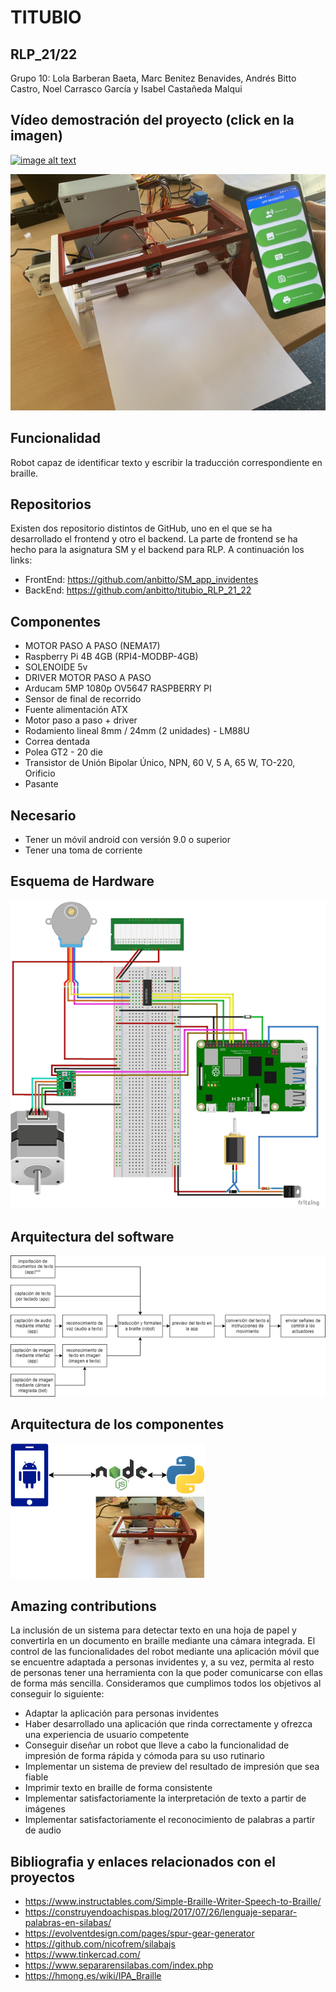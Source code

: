 # TITUBIO 
## RLP_21/22
Grupo 10: Lola Barberan Baeta, Marc Benitez Benavides, Andrés Bitto Castro, Noel Carrasco García y Isabel Castañeda Malqui

## Vídeo demostración del proyecto (click en la imagen)
[![image alt text](http://img.youtube.com/vi/J3ljxwpzk9o/0.jpg)](http://www.youtube.com/watch?v=J3ljxwpzk9o)

![alt text](https://github.com/anbitto/titubio_RLP_21_22/blob/main/titubio.jpg)
## Funcionalidad
Robot capaz de identificar texto y escribir la traducción correspondiente en braille.
## Repositorios
Existen dos repositorio distintos de GitHub, uno en el que se ha desarrollado el frontend y otro el backend.
La parte de frontend se ha hecho para la asignatura SM y el backend para RLP. A continuación los links:
- FrontEnd: https://github.com/anbitto/SM_app_invidentes
- BackEnd: https://github.com/anbitto/titubio_RLP_21_22
## Componentes
- MOTOR PASO A PASO (NEMA17)  
- Raspberry Pi 4B 4GB (RPI4-MODBP-4GB)  
- SOLENOIDE 5v  
- DRIVER MOTOR PASO A PASO  
- Arducam 5MP 1080p OV5647 RASPBERRY PI  
- Sensor de final de recorrido  
- Fuente alimentación ATX  
- Motor paso a paso + driver  
- Rodamiento lineal 8mm / 24mm (2 unidades) - LM88U  
- Correa dentada  
- Polea GT2 - 20 die  
- Transistor de Unión Bipolar Único, NPN, 60 V, 5 A, 65 W, TO-220, Orificio        
- Pasante  
## Necesario
- Tener un móvil android con versión 9.0 o superior
- Tener una toma de corriente 
## Esquema de Hardware
![alt text](https://github.com/anbitto/titubio_RLP_21_22/blob/main/hardware.png)
## Arquitectura del software
![alt text](https://github.com/anbitto/titubio_RLP_21_22/blob/main/software.png)
## Arquitectura de los componentes
![alt text](https://github.com/anbitto/titubio_RLP_21_22/blob/main/arquitectura_componentes.drawio.png)
## Amazing contributions 
La inclusión de un sistema para detectar texto en una hoja de papel y convertirla en un documento en braille mediante una cámara integrada.
El control de las funcionalidades del robot mediante una aplicación móvil que se encuentre adaptada a personas invidentes y, a su vez, permita al resto de personas tener una herramienta con la que poder comunicarse con ellas de forma más sencilla.
Consideramos que cumplimos todos los objetivos al conseguir lo siguiente:
-	Adaptar la aplicación para personas invidentes
-	Haber desarrollado una aplicación que rinda correctamente y ofrezca una experiencia de usuario competente
-	Conseguir diseñar un robot que lleve a cabo la funcionalidad de impresión de forma rápida y cómoda para su uso rutinario
-	Implementar un sistema de preview del resultado de impresión que sea fiable
-	Imprimir texto en braille de forma consistente
-	Implementar satisfactoriamente la interpretación de texto a partir de imágenes
-	Implementar satisfactoriamente el reconocimiento de palabras a partir de audio
## Bibliografia y enlaces relacionados con el proyectos
- https://www.instructables.com/Simple-Braille-Writer-Speech-to-Braille/
- https://construyendoachispas.blog/2017/07/26/lenguaje-separar-palabras-en-silabas/
- https://evolventdesign.com/pages/spur-gear-generator
- https://github.com/nicofrem/silabajs
- https://www.tinkercad.com/
- https://www.separarensilabas.com/index.php
- https://hmong.es/wiki/IPA_Braille
